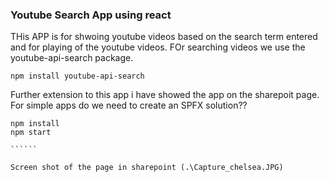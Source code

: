 ### Youtube Search App using react

THis APP is for shwoing youtube videos based on the search term entered and for playing of the youtube videos. FOr searching videos we use the youtube-api-search package. 

````
npm install youtube-api-search

````

Further extension to this app i have showed the app on the sharepoit page. For simple apps do we need to create an SPFX solution??

```````
npm install
npm start

``````

Screen shot of the page in sharepoint (.\Capture_chelsea.JPG) 

